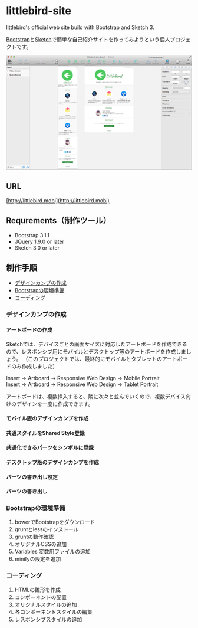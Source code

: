 # littlebird-site

littlebird's official web site build with Bootstrap and Sketch 3.

[Bootstrap](http://getbootstrap.com/)と[Sketch](http://bohemiancoding.com/sketch/)で簡単な自己紹介サイトを作ってみようという個人プロジェクトです。

![](screenshot.png?raw=true)

## URL

[http://littlebird.mobi](http://littlebird.mobi)

## Requrements（制作ツール）

- Bootstrap 3.1.1
- JQuery 1.9.0 or later
- Sketch 3.0 or later

## 制作手順

- [デザインカンプの作成](#デザインカンプの作成)
- [Bootstrapの環境準備](#bootstrapの環境準備)
- [コーディング](#コーディング)

### デザインカンプの作成

#### アートボードの作成

Sketchでは、デバイスごとの画面サイズに対応したアートボードを作成できるので、レスポンシブ用にモバイルとデスクトップ等のアートボードを作成しましょう。
（このプロジェクトでは、最終的にモバイルとタブレットのアートボードのみ作成しました）

Insert -> Artboard -> Responsive Web Design -> Mobile Portrait  
Insert -> Artboard -> Responsive Web Design -> Tablet Portrait

アートボードは、複数挿入すると、隣に次々と並んでいくので、複数デバイス向けのデザインを一度に作成できます。

#### モバイル版のデザインカンプを作成
#### 共通スタイルをShared Style登録
#### 共通化できるパーツをシンボルに登録
#### デスクトップ版のデザインカンプを作成
#### パーツの書き出し設定
#### パーツの書き出し

### Bootstrapの環境準備

1. bowerでBootstrapをダウンロード
2. gruntとlessのインストール
3. gruntの動作確認
4. オリジナルCSSの追加
5. Variables 変数用ファイルの追加
6. minifyの設定を追加

### コーディング

1. HTMLの雛形を作成
2. コンポーネントの配置
3. オリジナルスタイルの追加
4. 各コンポーネントスタイルの編集
5. レスポンシブスタイルの追加

